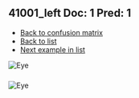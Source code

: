 ## 41001_left Doc: 1 Pred: 1
- [Back to confusion matrix](https://github.com/juliandewit/kaggle_retinopathy/blob/master/matrix.md)
- [Back to list](https://github.com/juliandewit/kaggle_retinopathy/blob/master/lists/11/list.md)
- [Next example in list](https://github.com/juliandewit/kaggle_retinopathy/blob/master/lists/11/41/41059_left.md)

![Eye](https://retinopaty.blob.core.windows.net/size1024/41001_left_1.jpeg)

### 

![Eye]()
